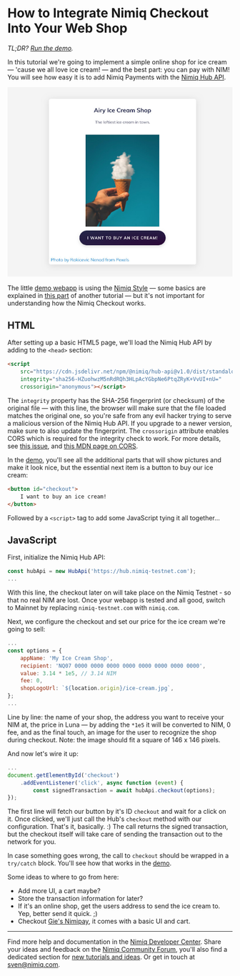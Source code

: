 # How to Integrate Nimiq Checkout Into Your Web Shop

_TL;DR? [Run the demo](playground.html#nimiq-checkout-demo.html)._

In this tutorial we're going to implement a simple online shop for ice cream &mdash; 'cause we all love ice cream! &mdash; and the best part: you can pay with NIM!
You will see how easy it is to add Nimiq Payments with the [Nimiq Hub API](https://github.com/nimiq/hub).

![Screenshot of the ice cream web shop](resources/ice-cream-screenshot.jpg)

The little [demo webapp](playground.html#nimiq-checkout-demo.html) is using the [Nimiq Style](https://github.com/nimiq/nimiq-style) &mdash;
some basics are explained in
[this part](https://nimiq.github.io/tutorials/basics-2-events-and-ui#making-it-beautiful-with-nimiq-style)
of another tutorial &mdash; but it's not important for understanding how the Nimiq Checkout works.

## HTML

After setting up a basic HTML5 page, we'll load the Nimiq Hub API by adding to the `<head>` section:

```html
<script
    src="https://cdn.jsdelivr.net/npm/@nimiq/hub-api@v1.0/dist/standalone/HubApi.standalone.umd.js"
    integrity="sha256-HZuohwzM5nRdRQh3HLpAcYGbpNe6PtqZRyK+VvUI+nU="
    crossorigin="anonymous"></script>
```

The `integrity` property has the SHA-256 fingerprint (or checksum) of the original file &mdash;
with this line, the browser will make sure that the file loaded matches the original one,
so you're safe from any evil hacker trying to serve a malicious version of the Nimiq Hub API.
If you upgrade to a newer version, make sure to also update the fingerprint.
The `crossorigin` attribute enables CORS which is required for the integrity check to work.
For more details, see [this issue](https://github.com/jsdelivr/jsdelivr/issues/18038), and
[this MDN page on CORS](https://developer.mozilla.org/en-US/docs/Web/HTML/CORS_settings_attributes).

In the [demo](playground.html#nimiq-checkout-demo.html),
you'll see all the additional parts that will show pictures and make it look nice,
but the essential next item is a button to buy our ice cream:

```html
<button id="checkout">
    I want to buy an ice cream!
</button>
```

Followed by a `<script>` tag to add some JavaScript tying it all together&hellip;

## JavaScript

First, initialize the Nimiq Hub API:

```javascript
const hubApi = new HubApi('https://hub.nimiq-testnet.com');
...
```

With this line, the checkout later on will take place on the Nimiq Testnet - so that no real NIM are lost.
Once your webapp is tested and all good, switch to Mainnet by replacing
`nimiq-testnet.com` with `nimiq.com`.

Next, we configure the checkout and set our price for the ice cream we're going to sell:

```javascript
...
const options = {
    appName: 'My Ice Cream Shop',
    recipient: 'NQ07 0000 0000 0000 0000 0000 0000 0000 0000',
    value: 3.14 * 1e5, // 3.14 NIM
    fee: 0,
    shopLogoUrl: `${location.origin}/ice-cream.jpg`,
};
...
```

Line by line:
the name of your shop,
the address you want to receive your NIM at,
the price in Luna &mdash; by adding the `*1e5` it will be converted to NIM,
0 fee,
and as the final touch, an image for the user to recognize the shop during checkout.
Note: the image should fit a square of 146 x 146 pixels.

And now let's wire it up:

```javascript
...
document.getElementById('checkout')
    .addEventListener('click', async function (event) {
        const signedTransaction = await hubApi.checkout(options);
});
```

The first line will fetch our button by it's ID `checkout` and wait for a click on it.
Once clicked, we'll just call the Hub's `checkout` method with our configuration.
That's it, basically. :)
The call returns the signed transaction,
but the checkout itself will take care of sending the transaction out to the network for you.

In case something goes wrong, the call to `checkout` should be wrapped in a `try/catch` block.
You'll see how that works in the [demo](playground.html#nimiq-checkout-demo.html).

Some ideas to where to go from here:

* Add more UI, a cart maybe?
* Store the transaction information for later?
* If it's an online shop, get the users address to send the ice cream to. Yep, better send it quick. ;)
* Checkout [Gie's Nimipay](https://nimipay.com/), it comes with a basic UI and cart.

---

Find more help and documentation in the [Nimiq Developer Center](https://nimiq.com/developers/).
Share your ideas and feedback on the [Nimiq Community Forum](https://forum.nimiq.community),
you'll also find a dedicated section for [new tutorials and ideas](https://forum.nimiq.community/c/documentation/drafts).
Or get in touch at [sven@nimiq.com](mailto:sven@nimiq.com).
